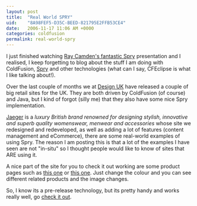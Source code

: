 ```yaml
---
layout: post
title:  "Real World SPRY"
uid:	"8A98FEF5-D35C-BEED-821795E2FFB53CE4"
date:   2006-11-17 11:06 AM +0000
categories: coldfusion
permalink: real-world-spry
---
```

I just finished watching <a href="http://ray.camdenfamily.com/index.cfm/2006/11/16/Spry-Presentation-Recording" target="_blank">Ray Camden's fantastic Spry</a> presentation and I realised, I keep forgetting to blog about the stuff I am doing with ColdFusion, <a href="http://labs.adobe.com/technologies/spry/">Spry</a> and other technologies (what can I say, CFEclipse is what I like talking about!).

Over the last couple of months we at <a href="http://www.designuk.com/" target="_blank">Design UK</a> have released a couple of big retail sites for the UK. They are both driven by ColdFusion (of course) and Java, but I kind of forgot (silly me) that they also have some nice Spry implementation.

<a href="http://www.jaeger.co.uk/" target="_blank">Jaeger</a> is a <em>luxury British brand renowned for designing stylish, innovative and superb quality womenswear, menwear and accessories</em> whose site we redesigned and redeveloped, as well as adding a lot of features (content management and eCommerce), there are some real-world examples of using Spry. The reason I am posting this is that a lot of the examples I have seen are not "in-situ" so I thought people would like to know of sites that ARE using it.

A nice part of the site for you to check it out working are some product pages such as <a href="http://www.jaeger.co.uk/index.cfm?page=1094&amp;productid=600057E&amp;productvar=600057E-05300-S&amp;refpage=1243&amp;refelement=4129" target="_blank">this one</a> or <a href="http://www.jaeger.co.uk/index.cfm?page=1094&amp;productid=150036E&amp;productvar=150036E-07700-S&amp;refpage=1161" target="_blank">this one</a>. Just change the colour and you can see different related products and the image changes.

So, I know its a pre-release technology, but its pretty handy and works really well, go <a href="http://labs.adobe.com/technologies/spry/">check it out</a>.